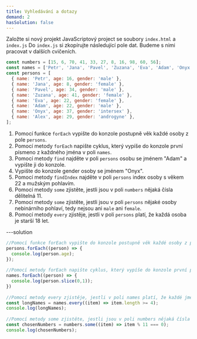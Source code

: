 ```yaml
---
title: Vyhledávání a dotazy
demand: 2
hasSolution: false
---
```


Založte si nový projekt JavaScriptový project se soubory `index.html` a `index.js` Do `index.js` si zkopírujte následující pole dat. Budeme s nimi pracovat v dalších cvičeních.

```js
const numbers = [15, 6, 70, 41, 33, 27, 8, 16, 98, 60, 56];
const names = ['Petr', 'Jana', 'Pavel', 'Zuzana', 'Eva', 'Adam', 'Onyx', 'Alex'];
const persons = [
  { name: 'Petr', age: 16, gender: 'male' },
  { name: 'Jana', age: 8, gender: 'female' },
  { name: 'Pavel', age: 34, gender: 'male' },
  { name: 'Zuzana', age: 41, gender: 'female' },
  { name: 'Eva', age: 22, gender: 'female' },
  { name: 'Adam', age: 22, gender: 'male' },
  { name: 'Onyx', age: 37, gender: 'intersex' },
  { name: 'Alex', age: 29, gender: 'androgyne' },
];
```

1. Pomocí funkce `forEach` vypište do konzole postupně věk každé osoby z pole `persons`.
1. Pomocí metody `forEach` napište cyklus, který vypíše do konzole první písmeno z každného 
jména v poli `names`.
1. Pomocí metody `find` najděte v poli `persons` osobu se jménem "Adam" a vypište ji do konzole. 
1. Vypište do konzole gender osoby se jménem "Onyx".
1. Pomocí metody `findIndex` najděte v poli `persons` index osoby s věkem 22 a mužským pohlavím.
1. Pomocí metody `some` zjistěte, jestli jsou v poli `numbers` nějaká čísla dělitelná 11.
1. Pomocí metody `some` zjistěte, jestli jsou v poli `persons` nějaké osoby nebinárního pohlaví, tedy nejsou ani `male` ani `female`. 
1. Pomocí metody `every` zjistěje, jestli v poli `persons` platí, že každá osoba je starší 18 let. 

---solution

```js
//Pomocí funkce forEach vypište do konzole postupně věk každé osoby z pole persons.
persons.forEach((person) => {
  console.log(person.age);
});
​
//Pomocí metody forEach napište cyklus, který vypíše do konzole první písmeno z každného jména v poli names.
names.forEach((person) => {
  console.log(person.slice(0,1));
})
​
//Pomocí metody every zjistěje, jestli v poli names platí, že každé jméno má alespoň 4 znaky.
const longNames = names.every((item) => item.length >= 4);
console.log(longNames);
​
//Pomocí metody some zjistěte, jestli jsou v poli numbers nějaká čísla dělitelná 11.
const chosenNumbers = numbers.some((item) => item % 11 === 0);
console.log(chosenNumbers);
```
